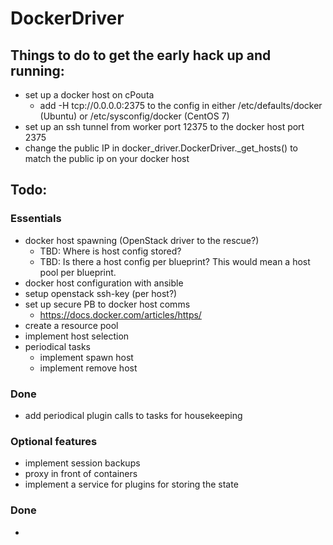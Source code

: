 # DockerDriver

## Things to do to get the early hack up and running:

- set up a docker host on cPouta
    - add -H tcp://0.0.0.0:2375 to the config in either /etc/defaults/docker (Ubuntu) or /etc/sysconfig/docker (CentOS 7)
- set up an ssh tunnel from worker port 12375 to the docker host port 2375
- change the public IP in docker_driver.DockerDriver._get_hosts() to match the public ip on your docker host

## Todo:

### Essentials
- docker host spawning (OpenStack driver to the rescue?)
    - TBD: Where is host config stored?
    - TBD: Is there a host config per blueprint? This would mean a host pool per blueprint.
- docker host configuration with ansible
- setup openstack ssh-key (per host?)
- set up secure PB to docker host comms
    - https://docs.docker.com/articles/https/
- create a resource pool
- implement host selection
- periodical tasks
    - implement spawn host
    - implement remove host

### Done
- add periodical plugin calls to tasks for housekeeping 


### Optional features
- implement session backups
- proxy in front of containers
- implement a service for plugins for storing the state 

### Done
- 

